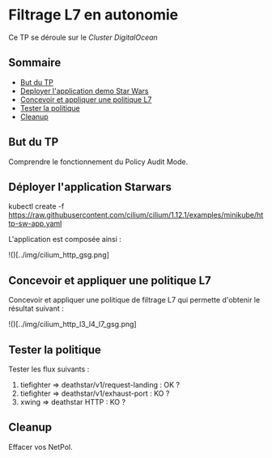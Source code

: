 # Filtrage L7 en autonomie

Ce TP se déroule sur le *Cluster DigitalOcean*

## Sommaire

* [But du TP](#but-du-tp)
* [Deployer l'application demo Star Wars](#deployer-lapplication-demo-star-wars)
* [Concevoir et appliquer une politique L7](#concevoir-et-appliquer-une-politique-l7)
* [Tester la politique](#tester-la-politique)
* [Cleanup](#cleanup)

## But du TP

Comprendre le fonctionnement du Policy Audit Mode.

## Déployer l'application Starwars

kubectl create -f https://raw.githubusercontent.com/cilium/cilium/1.12.1/examples/minikube/http-sw-app.yaml

L'application est composée ainsi :

!()[../img/cilium_http_gsg.png]

## Concevoir et appliquer une politique L7

Concevoir et appliquer une politique de filtrage L7 qui permette d'obtenir le résultat suivant :  

!()[../img/cilium_http_l3_l4_l7_gsg.png]

## Tester la politique

Tester les flux suivants :

1) tiefighter => deathstar/v1/request-landing : OK ?
2) tiefighter => deathstar/v1/exhaust-port : KO ?
3) xwing => deathstar HTTP : KO ?

## Cleanup

Effacer vos NetPol.